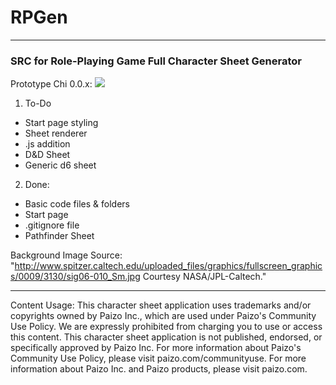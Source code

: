# RPGen
***
### SRC for Role-Playing Game Full Character Sheet Generator


Prototype Chi 0.0.x:
![](http://i.imgur.com/kGfWTsq.gif)

1. To-Do
* Start page styling
* Sheet renderer
* .js addition
* D&D Sheet
* Generic d6 sheet


2. Done:
* Basic code files & folders
* Start page
* .gitignore file
* Pathfinder Sheet



Background Image Source:
"http://www.spitzer.caltech.edu/uploaded_files/graphics/fullscreen_graphics/0009/3130/sig06-010_Sm.jpg Courtesy NASA/JPL-Caltech."

***

Content Usage:
This character sheet application uses trademarks and/or copyrights owned by Paizo Inc., which are used under Paizo's Community Use Policy. We are expressly prohibited from charging you to use or access this content. This character sheet application is not published, endorsed, or specifically approved by Paizo Inc. For more information about Paizo's Community Use Policy, please visit paizo.com/communityuse. For more information about Paizo Inc. and Paizo products, please visit paizo.com.
